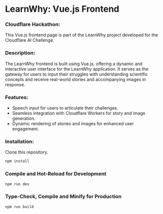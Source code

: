 
# LearnWhy: Vue.js Frontend
### Cloudflare Hackathon:
This Vue.js frontend page is part of the LearnWhy project developed for the Cloudflare AI Challenge.
### Description:
The LearnWhy frontend is built using Vue.js, offering a dynamic and interactive user interface for the LearnWhy application. It serves as the gateway for users to input their struggles with understanding scientific concepts and receive real-world stories and accompanying images in response.
### Features:
- Speech input for users to articulate their challenges.
- Seamless integration with Cloudflare Workers for story and image generation.
- Dynamic rendering of stories and images for enhanced user engagement.
### Installation:
Clone this repository.
```sh
npm install
```

### Compile and Hot-Reload for Development

```sh
npm run dev
```

### Type-Check, Compile and Minify for Production

```sh
npm run build
```

